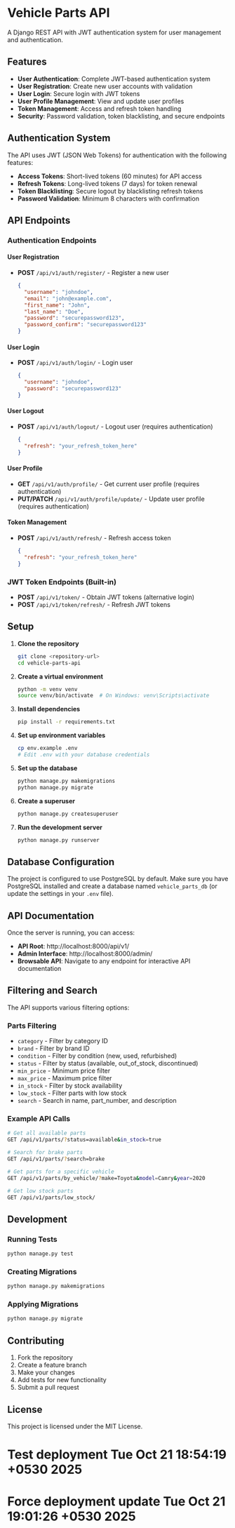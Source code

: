 # Vehicle Parts API

A Django REST API with JWT authentication system for user management and authentication.

## Features

- **User Authentication**: Complete JWT-based authentication system
- **User Registration**: Create new user accounts with validation
- **User Login**: Secure login with JWT tokens
- **User Profile Management**: View and update user profiles
- **Token Management**: Access and refresh token handling
- **Security**: Password validation, token blacklisting, and secure endpoints

## Authentication System

The API uses JWT (JSON Web Tokens) for authentication with the following features:
- **Access Tokens**: Short-lived tokens (60 minutes) for API access
- **Refresh Tokens**: Long-lived tokens (7 days) for token renewal
- **Token Blacklisting**: Secure logout by blacklisting refresh tokens
- **Password Validation**: Minimum 8 characters with confirmation

## API Endpoints

### Authentication Endpoints

#### User Registration
- **POST** `/api/v1/auth/register/` - Register a new user
  ```json
  {
    "username": "johndoe",
    "email": "john@example.com",
    "first_name": "John",
    "last_name": "Doe",
    "password": "securepassword123",
    "password_confirm": "securepassword123"
  }
  ```

#### User Login
- **POST** `/api/v1/auth/login/` - Login user
  ```json
  {
    "username": "johndoe",
    "password": "securepassword123"
  }
  ```

#### User Logout
- **POST** `/api/v1/auth/logout/` - Logout user (requires authentication)
  ```json
  {
    "refresh": "your_refresh_token_here"
  }
  ```

#### User Profile
- **GET** `/api/v1/auth/profile/` - Get current user profile (requires authentication)
- **PUT/PATCH** `/api/v1/auth/profile/update/` - Update user profile (requires authentication)

#### Token Management
- **POST** `/api/v1/auth/refresh/` - Refresh access token
  ```json
  {
    "refresh": "your_refresh_token_here"
  }
  ```

### JWT Token Endpoints (Built-in)
- **POST** `/api/v1/token/` - Obtain JWT tokens (alternative login)
- **POST** `/api/v1/token/refresh/` - Refresh JWT tokens

## Setup

1. **Clone the repository**
   ```bash
   git clone <repository-url>
   cd vehicle-parts-api
   ```

2. **Create a virtual environment**
   ```bash
   python -m venv venv
   source venv/bin/activate  # On Windows: venv\Scripts\activate
   ```

3. **Install dependencies**
   ```bash
   pip install -r requirements.txt
   ```

4. **Set up environment variables**
   ```bash
   cp env.example .env
   # Edit .env with your database credentials
   ```

5. **Set up the database**
   ```bash
   python manage.py makemigrations
   python manage.py migrate
   ```

6. **Create a superuser**
   ```bash
   python manage.py createsuperuser
   ```

7. **Run the development server**
   ```bash
   python manage.py runserver
   ```

## Database Configuration

The project is configured to use PostgreSQL by default. Make sure you have PostgreSQL installed and create a database named `vehicle_parts_db` (or update the settings in your `.env` file).

## API Documentation

Once the server is running, you can access:
- **API Root**: http://localhost:8000/api/v1/
- **Admin Interface**: http://localhost:8000/admin/
- **Browsable API**: Navigate to any endpoint for interactive API documentation

## Filtering and Search

The API supports various filtering options:

### Parts Filtering
- `category` - Filter by category ID
- `brand` - Filter by brand ID
- `condition` - Filter by condition (new, used, refurbished)
- `status` - Filter by status (available, out_of_stock, discontinued)
- `min_price` - Minimum price filter
- `max_price` - Maximum price filter
- `in_stock` - Filter by stock availability
- `low_stock` - Filter parts with low stock
- `search` - Search in name, part_number, and description

### Example API Calls
```bash
# Get all available parts
GET /api/v1/parts/?status=available&in_stock=true

# Search for brake parts
GET /api/v1/parts/?search=brake

# Get parts for a specific vehicle
GET /api/v1/parts/by_vehicle/?make=Toyota&model=Camry&year=2020

# Get low stock parts
GET /api/v1/parts/low_stock/
```

## Development

### Running Tests
```bash
python manage.py test
```

### Creating Migrations
```bash
python manage.py makemigrations
```

### Applying Migrations
```bash
python manage.py migrate
```

## Contributing

1. Fork the repository
2. Create a feature branch
3. Make your changes
4. Add tests for new functionality
5. Submit a pull request

## License

This project is licensed under the MIT License.
# Test deployment Tue Oct 21 18:54:19 +0530 2025
# Force deployment update Tue Oct 21 19:01:26 +0530 2025
